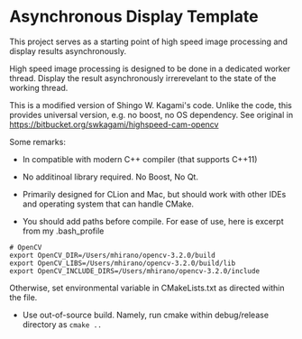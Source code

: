 # Asynchronous Display Template

This project serves as a starting point of high speed image processing and display results asynchronously.

High speed image processing is designed to be done in a dedicated worker thread. 
Display the result asynchronously irrerevelant to the state of the working thread.

This is a modified version of Shingo W. Kagami's code.
Unlike the code, this provides universal version, e.g. no boost, no OS dependency.
See original in https://bitbucket.org/swkagami/highspeed-cam-opencv

Some remarks:
- In compatible with modern C++ compiler (that supports C++11)

- No additinoal library required. No Boost, No Qt.

- Primarily designed for CLion and Mac, but should work with other IDEs and operating system that can handle CMake.

- You should add paths before compile. For ease of use, here is excerpt from my .bash_profile
```
# OpenCV
export OpenCV_DIR=/Users/mhirano/opencv-3.2.0/build
export OpenCV_LIBS=/Users/mhirano/opencv-3.2.0/build/lib
export OpenCV_INCLUDE_DIRS=/Users/mhirano/opencv-3.2.0/include
```
Otherwise, set environmental variable in CMakeLists.txt as directed within the file.

- Use out-of-source build. Namely, run cmake within debug/release directory as `cmake ..`
